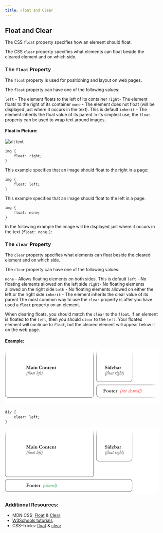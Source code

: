 ```yaml
---
title: Float and Clear
---
```

## Float and Clear

The CSS `float` property specifies how an element should float.

The CSS `clear` property specifies what elements can float beside the cleared element and on which side.

### The `float` Property
The `float` property is used for positioning and layout on web pages.

The `float` property can have one of the following values:

`left` - The element floats to the left of its container
`right`- The element floats to the right of its container
`none` - The element does not float (will be displayed just where it occurs in the text). This is default
`inherit` - The element inherits the float value of its parent
In its simplest use, the `float` property can be used to wrap text around images.

#### Float in Picture: 
![alt text]( "css-tricks-float-img")

```
img {
    float: right;
}
```
This example specifies that an image should float to the right in a page:

```
img {
    float: left;
}
```
This example specifies that an image should float to the left in a page:

```
img {
    float: none;
}
```

In the following example the image will be displayed just where it occurs in the text (`float: none;`):


### The `clear` Property
The `clear` property specifies what elements can float beside the cleared element and on which side.

The `clear` property can have one of the following values:

`none` - Allows floating elements on both sides. This is default
`left` - No floating elements allowed on the left side
`right`- No floating elements allowed on the right side
`both` - No floating elements allowed on either the left or the right side
`inherit` - The element inherits the clear value of its parent
The most common way to use the `clear` property is after you have used a `float` property on an element.

When clearing floats, you should match the `clear` to the `float`. If an element is floated to the `left`, then you should `clear` to the `left`. Your floated element will continue to `float`, but the cleared element will appear below it on the web page.

#### Example:
![alt text](assets/unclearedfooter.png "unclear footer image")
```
div {
    clear: left;
}
```
![alt text](assets/clearedfooter.png "clear footer image")

### Additional Resources:
- MDN CSS: [Float](https://developer.mozilla.org/en-US/docs/Web/CSS/float) & [Clear](https://developer.mozilla.org/en-US/docs/Web/CSS/clear)
- [W3Schools tutorials](https://www.w3schools.com/css/css_float.asp)
- CSS-Tricks: [float](https://css-tricks.com/all-about-floats/) & [clear](https://css-tricks.com/almanac/properties/c/clear/)
